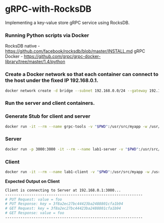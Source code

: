 # gRPC-with-RocksDB
Implementing a key-value store gRPC service using RocksDB.

### Running Python scripts via Docker

RocksDB native - https://github.com/facebook/rocksdb/blob/master/INSTALL.md
gRPC Docker - https://github.com/grpc/grpc-docker-library/tree/master/1.4/python


### Create a Docker network so that each container can connect to the host under the fixed IP 192.168.0.1.
```sh
docker network create -d bridge --subnet 192.168.0.0/24 --gateway 192.168.0.1 dockernet
```

### Run the server and client containers.

### Generate Stub for client and server
```sh
docker run -it --rm --name grpc-tools -v "$PWD":/usr/src/myapp -w /usr/src/myapp ubuntu-python3.6-rocksdb-grpc:1.0 python3.6 -m grpc.tools.protoc -I. --python_out=. --grpc_python_out=. datastore.proto
```


### Server
```sh
docker run -p 3000:3000 -it --rm --name lab1-server -v "$PWD":/usr/src/myapp -w /usr/src/myapp ubuntu-python3.6-rocksdb-grpc:1.0 python3.6 server.py
```

### Client
```sh
docker run -it --rm --name lab1-client -v "$PWD":/usr/src/myapp -w /usr/src/myapp ubuntu-python3.6-rocksdb-grpc:1.0 python3.6 client.py 192.168.0.1
```


**Expected Output on Client**
```sh
Client is connecting to Server at 192.168.0.1:3000...
---------------------------------------------------------------
# PUT Request: value = foo
# PUT Response: key = 3f8a2ec27bc44423ba2488801cfa1b94
# GET Request: key = 3f8a2ec27bc44423ba2488801cfa1b94
# GET Response: value = foo
---------------------------------------------------------------
```

